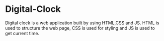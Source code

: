 # Digital-Clock
Digital clock is a web application built by using HTML,CSS and JS.
HTML is used to structure the web page, CSS is used for styling and JS is used to get current time.
